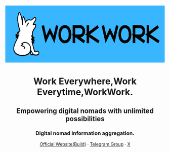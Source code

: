 <div align="center">
  <p><img src="/profile/Work-Work_font_logo.png" alt="Work-Work logo" width="576" height="180"></p>
  <p> <h1> Work Everywhere,Work Everytime,WorkWork. </h1>  </p>
   <p> <h2> Empowering digital nomads with unlimited possibilities </h2> </p>
   <p> <h3> Digital nomad information aggregation. </h3> </p>
  <p>
    <a href="https://www.work-work.org">Official Website(Build)</a>
    ·
    <a href="https://www.t.me/WorkWorkWeb3/">Telegram Group</a>
    ·
    <a href="https://www.x.com/WorkWorkWeb3/">X</a>
    


  </p>
</div>
